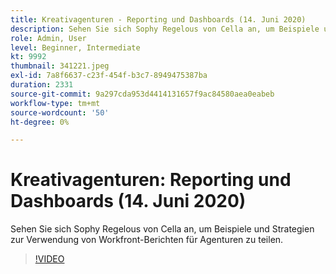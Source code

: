 ```yaml
---
title: Kreativagenturen - Reporting und Dashboards (14. Juni 2020)
description: Sehen Sie sich Sophy Regelous von Cella an, um Beispiele und Strategien zur Verwendung von Workfront-Berichten für Agenturen zu teilen.
role: Admin, User
level: Beginner, Intermediate
kt: 9992
thumbnail: 341221.jpeg
exl-id: 7a8f6637-c23f-454f-b3c7-8949475387ba
duration: 2331
source-git-commit: 9a297cda953d4414131657f9ac84580aea0eabeb
workflow-type: tm+mt
source-wordcount: '50'
ht-degree: 0%

---
```


# Kreativagenturen: Reporting und Dashboards (14. Juni 2020)

Sehen Sie sich Sophy Regelous von Cella an, um Beispiele und Strategien zur Verwendung von Workfront-Berichten für Agenturen zu teilen.

>[!VIDEO](https://video.tv.adobe.com/v/341221/?quality=12&learn=on)
